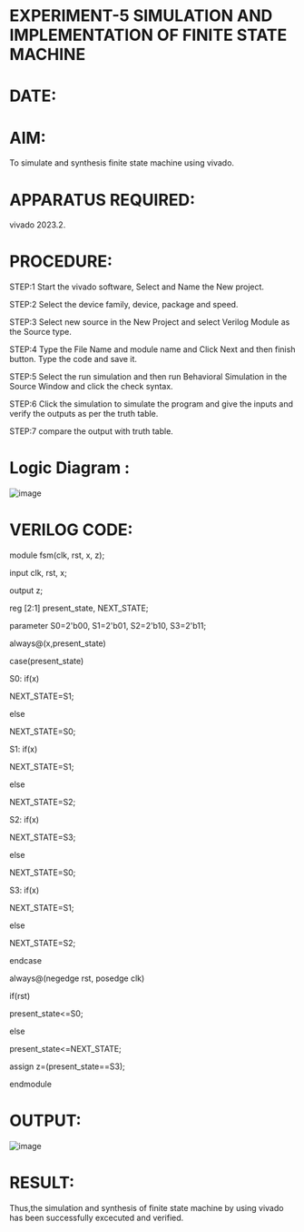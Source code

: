 # EXPERIMENT-5 SIMULATION AND IMPLEMENTATION OF FINITE STATE MACHINE
# DATE:
# AIM:
 To simulate and synthesis finite state machine using vivado.
# APPARATUS REQUIRED: 
  vivado 2023.2.
# PROCEDURE: 
STEP:1 Start the vivado software, Select and Name the New project.

STEP:2 Select the device family, device, package and speed.

STEP:3 Select new source in the New Project and select Verilog Module as the Source type.

STEP:4 Type the File Name and module name and Click Next and then finish button. Type the code and save it.

STEP:5 Select the run simulation and then run Behavioral Simulation in the Source Window and click the check syntax.

STEP:6 Click the simulation to simulate the program and give the inputs and verify the outputs as per the truth table.

STEP:7 compare the output with truth table.

# Logic Diagram :
![image](https://github.com/Irakamchaitanya/VLSI-LAB-EXP-5/assets/161814091/054addd3-c5f0-4908-bb0b-bb40763ed825)
# VERILOG CODE:
module fsm(clk, rst, x, z);

input clk, rst, x;

output z;

reg [2:1] present_state, NEXT_STATE;

parameter S0=2'b00, S1=2'b01, S2=2'b10, S3=2'b11;

always@(x,present_state)

case(present_state)

S0: if(x)

NEXT_STATE=S1;

else

NEXT_STATE=S0;

S1: if(x)

NEXT_STATE=S1;

else

NEXT_STATE=S2;

S2: if(x)

NEXT_STATE=S3;

else

NEXT_STATE=S0;

S3: if(x)

NEXT_STATE=S1;

else

NEXT_STATE=S2;

endcase

always@(negedge rst, posedge clk)

if(rst)

present_state<=S0;

else

present_state<=NEXT_STATE;

assign z=(present_state==S3);

endmodule

# OUTPUT:
![image](https://github.com/Irakamchaitanya/VLSI-LAB-EXP-5/assets/161814091/de3b7907-59e5-480c-9fe5-cbf9f712b4de)
# RESULT:
Thus,the simulation and synthesis of finite state machine by using vivado has been successfully excecuted and verified.
